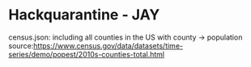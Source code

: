 # Hackquarantine - JAY

census.json: including all counties in the US with county -> population
source:https://www.census.gov/data/datasets/time-series/demo/popest/2010s-counties-total.html

